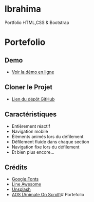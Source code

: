 # Ibrahima
 Portfolio HTML,CSS & Bootstrap

# Portefolio

## Demo
- [Voir la démo en ligne](https://ibrhma.netlify.app/)

## Cloner le Projet
- [Lien du dépôt GitHub](https://github.com/Ibrahima079/Portefolio)

## Caractéristiques
- Entièrement réactif
- Navigation mobile
- Éléments animés lors du défilement
- Défilement fluide dans chaque section
- Navigation fixe lors du défilement
- Et bien plus encore...

## Crédits
- [Google Fonts](https://fonts.google.com/)
- [Line Awesome](https://line-awesome.com/)
- [Unsplash](https://unsplash.com/)
- [AOS (Animate On Scroll)](https://michalsnik.github.io/aos/)#   P o r t e f o l i o  
 